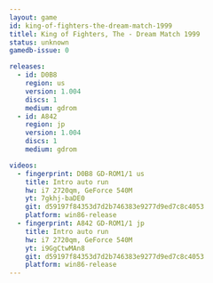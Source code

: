 ```yaml
---
layout: game
id: king-of-fighters-the-dream-match-1999
titlel: King of Fighters, The - Dream Match 1999
status: unknown
gamedb-issue: 0

releases:
  - id: D0B8
    region: us
    version: 1.004
    discs: 1
    medium: gdrom
  - id: A842
    region: jp
    version: 1.004
    discs: 1
    medium: gdrom

videos:
  - fingerprint: D0B8 GD-ROM1/1 us
    title: Intro auto run
    hw: i7 2720qm, GeForce 540M
    yt: 7gkhj-baDE0
    git: d59197f84353d7d2b746383e9277d9ed7c8c4053
    platform: win86-release
  - fingerprint: A842 GD-ROM1/1 jp
    title: Intro auto run
    hw: i7 2720qm, GeForce 540M
    yt: i9GgCtwMAn8
    git: d59197f84353d7d2b746383e9277d9ed7c8c4053
    platform: win86-release
---
```


